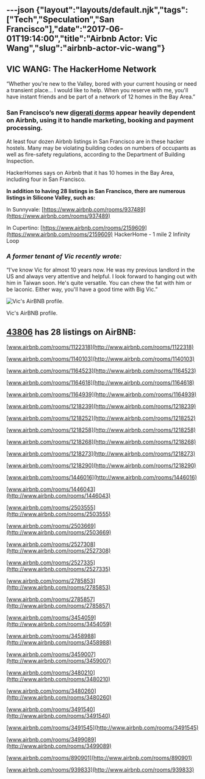 ---json
{"layout":"layouts/default.njk","tags":["Tech","Speculation","San Francisco"],"date":"2017-06-01T19:14:00","title":"Airbnb Actor: Vic Wang","slug":"airbnb-actor-vic-wang"}
---

**VIC WANG**: The HackerHome Network
------------------------------------

“Whether you're new to the Valley, bored with your current housing or need a transient place... I would like to help. When you reserve with me, you'll have instant friends and be part of a network of 12 homes in the Bay Area.”

### San Francisco’s new [digerati dorms](https://www.facebook.com/groups/hackerhome/) appear heavily dependent on Airbnb, using it to handle marketing, booking and payment processing.

At least four dozen Airbnb listings in San Francisco are in these hacker hostels. Many may be violating building codes on numbers of occupants as well as fire-safety regulations, according to the Department of Building Inspection.

HackerHomes says on Airbnb that it has 10 homes in the Bay Area, including four in San Francisco.

**In addition to having 28 listings in San Francisco, there are numerous listings in Silicone Valley, such as:**

In Sunnyvale: [https://www.airbnb.com/rooms/937489](https://www.airbnb.com/rooms/937489)

In Cupertino: [https://www.airbnb.com/rooms/2159609](https://www.airbnb.com/rooms/2159609) HackerHome - 1 mile 2 Infinity Loop

### _A former tenant of Vic recently wrote:_

“I've know Vic for almost 10 years now. He was my previous landlord in the US and always very attentive and helpful. I look forward to hanging out with him in Taiwan soon. He's quite versatile. You can chew the fat with him or be laconic. Either way, you'll have a good time with Big Vic.”

![Vic's AirBNB profile.](https://images.squarespace-cdn.com/content/v1/52b7d7a6e4b0b3e376ac8ea2/1412323150505-X1EB3URLQ808J05IECZY/ke17ZwdGBToddI8pDm48kDr5BGBu53ID_d_N1WY6CsJZw-zPPgdn4jUwVcJE1ZvWQUxwkmyExglNqGp0IvTJZUJFbgE-7XRK3dMEBRBhUpy74VfIf2cE1CQmbywti6nEkgxJT8B1xTZ9_qyGzQTH4uzSBs1mMCpW5Nz_koEyXBw/Vic+Yang)

Vic's AirBNB profile.

[43806](http://www.airbnb.com/users/show/43806) has 28 listings on AirBNB:
--------------------------------------------------------------------------

[www.airbnb.com/rooms/1122318](http://www.airbnb.com/rooms/1122318)

 [www.airbnb.com/rooms/1140103](http://www.airbnb.com/rooms/1140103)

 [www.airbnb.com/rooms/1164523](http://www.airbnb.com/rooms/1164523)

[www.airbnb.com/rooms/1164618](http://www.airbnb.com/rooms/1164618)

 [www.airbnb.com/rooms/1164939](http://www.airbnb.com/rooms/1164939)

 [www.airbnb.com/rooms/1218239](http://www.airbnb.com/rooms/1218239)

[www.airbnb.com/rooms/1218252](http://www.airbnb.com/rooms/1218252)

 [www.airbnb.com/rooms/1218258](http://www.airbnb.com/rooms/1218258)

 [www.airbnb.com/rooms/1218268](http://www.airbnb.com/rooms/1218268)

[www.airbnb.com/rooms/1218273](http://www.airbnb.com/rooms/1218273)

 [www.airbnb.com/rooms/1218290](http://www.airbnb.com/rooms/1218290)

 [www.airbnb.com/rooms/1446016](http://www.airbnb.com/rooms/1446016)

[www.airbnb.com/rooms/1446043](http://www.airbnb.com/rooms/1446043)

 [www.airbnb.com/rooms/2503555](http://www.airbnb.com/rooms/2503555)

 [www.airbnb.com/rooms/2503669](http://www.airbnb.com/rooms/2503669)

 [www.airbnb.com/rooms/2527308](http://www.airbnb.com/rooms/2527308)

 [www.airbnb.com/rooms/2527335](http://www.airbnb.com/rooms/2527335)

 [www.airbnb.com/rooms/2785853](http://www.airbnb.com/rooms/2785853)

 [www.airbnb.com/rooms/2785857](http://www.airbnb.com/rooms/2785857)

 [www.airbnb.com/rooms/3454059](http://www.airbnb.com/rooms/3454059)

 [www.airbnb.com/rooms/3458988](http://www.airbnb.com/rooms/3458988)

[www.airbnb.com/rooms/3459007](http://www.airbnb.com/rooms/3459007)

 [www.airbnb.com/rooms/3480210](http://www.airbnb.com/rooms/3480210)

 [www.airbnb.com/rooms/3480260](http://www.airbnb.com/rooms/3480260)

 [www.airbnb.com/rooms/3491540](http://www.airbnb.com/rooms/3491540)

 [www.airbnb.com/rooms/3491545](http://www.airbnb.com/rooms/3491545)

 [www.airbnb.com/rooms/3499089](http://www.airbnb.com/rooms/3499089)

 [www.airbnb.com/rooms/890901](http://www.airbnb.com/rooms/890901)

 [www.airbnb.com/rooms/939833](http://www.airbnb.com/rooms/939833)